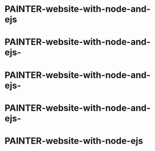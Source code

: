 # PAINTER-website-with-node-and-ejs
# PAINTER-website-with-node-and-ejs-
# PAINTER-website-with-node-and-ejs-
# PAINTER-website-with-node-and-ejs-
# PAINTER-website-with-node-ejs
